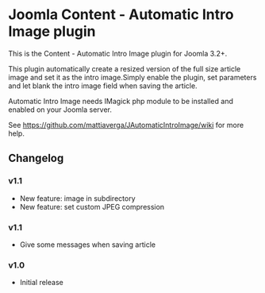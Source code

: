 # Joomla Content - Automatic Intro Image plugin
This is the Content - Automatic Intro Image plugin for Joomla 3.2+.

This plugin automatically create a resized version of the full size article image and set it as the intro image.Simply enable the plugin, set parameters and let blank the intro image field when saving the article.

Automatic Intro Image needs IMagick php module to be installed and enabled on your Joomla server.

See https://github.com/mattiaverga/JAutomaticIntroImage/wiki for more help.

## Changelog
### v1.1
* New feature: image in subdirectory
* New feature: set custom JPEG compression

### v1.1
* Give some messages when saving article

### v1.0
* Initial release

